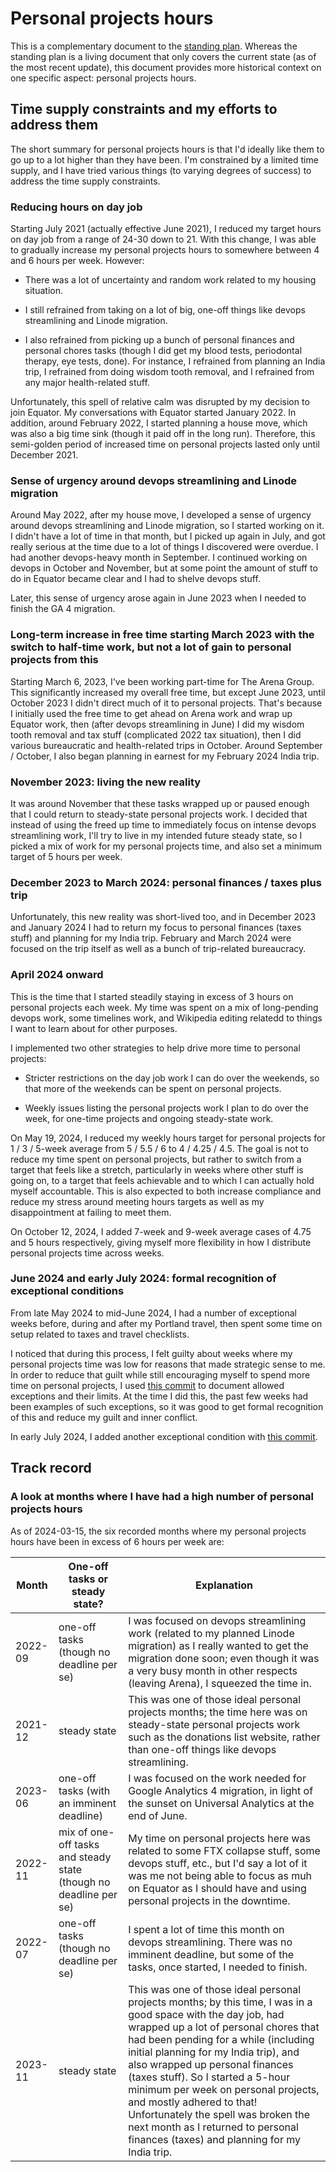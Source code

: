 # Personal projects hours

This is a complementary document to the [standing
plan](../standing-plan-for-the-next-few-months.md). Whereas the
standing plan is a living document that only covers the current state
(as of the most recent update), this document provides more historical
context on one specific aspect: personal projects hours.

## Time supply constraints and my efforts to address them

The short summary for personal projects hours is that I'd ideally like
them to go up to a lot higher than they have been. I'm constrained by
a limited time supply, and I have tried various things (to varying
degrees of success) to address the time supply constraints.

### Reducing hours on day job

Starting July 2021 (actually effective June 2021), I reduced my target
hours on day job from a range of 24-30 down to 21. With this change, I
was able to gradually increase my personal projects hours to somewhere
between 4 and 6 hours per week. However:

* There was a lot of uncertainty and random work related to my housing
  situation.

* I still refrained from taking on a lot of big, one-off things like
  devops streamlining and Linode migration.

* I also refrained from picking up a bunch of personal finances and
  personal chores tasks (though I did get my blood tests, periodontal
  therapy, eye tests, done). For instance, I refrained from planning
  an India trip, I refrained from doing wisdom tooth removal, and I
  refrained from any major health-related stuff.

Unfortunately, this spell of relative calm was disrupted by my
decision to join Equator. My conversations with Equator started
January 2022. In addition, around February 2022, I started planning a
house move, which was also a big time sink (though it paid off in the
long run). Therefore, this semi-golden period of increased time on
personal projects lasted only until December 2021.

### Sense of urgency around devops streamlining and Linode migration

Around May 2022, after my house move, I developed a sense of urgency
around devops streamlining and Linode migration, so I started working
on it. I didn't have a lot of time in that month, but I picked up
again in July, and got really serious at the time due to a lot of
things I discovered were overdue. I had another devops-heavy month in
September. I continued working on devops in October and November, but
at some point the amount of stuff to do in Equator became clear and I
had to shelve devops stuff.

Later, this sense of urgency arose again in June 2023 when I needed to
finish the GA 4 migration.

### Long-term increase in free time starting March 2023 with the switch to half-time work, but not a lot of gain to personal projects from this

Starting March 6, 2023, I've been working part-time for The Arena
Group. This significantly increased my overall free time, but except
June 2023, until October 2023 I didn't direct much of it to personal
projects. That's because I initially used the free time to get ahead
on Arena work and wrap up Equator work, then (after devops
streamlining in June) I did my wisdom tooth removal and tax stuff
(complicated 2022 tax situation), then I did various bureaucratic and
health-related trips in October. Around September / October, I also
began planning in earnest for my February 2024 India trip.

### November 2023: living the new reality

It was around November that these tasks wrapped up or paused enough
that I could return to steady-state personal projects work. I decided
that instead of using the freed up time to immediately focus on
intense devops streamlining work, I'll try to live in my intended
future steady state, so I picked a mix of work for my personal
projects time, and also set a minimum target of 5 hours per week.

### December 2023 to March 2024: personal finances / taxes plus trip

Unfortunately, this new reality was short-lived too, and in December
2023 and January 2024 I had to return my focus to personal finances
(taxes stuff) and planning for my India trip. February and March 2024
were focused on the trip itself as well as a bunch of trip-related
bureaucracy.

### April 2024 onward

This is the time that I started steadily staying in excess of 3 hours
on personal projects each week. My time was spent on a mix of
long-pending devops work, some timelines work, and Wikipedia editing
relatedd to things I want to learn about for other purposes.

I implemented two other strategies to help drive more time
to personal projects:

* Stricter restrictions on the day job work I can do over the
  weekends, so that more of the weekends can be spent on personal
  projects.

* Weekly issues listing the personal projects work I plan to do over
  the week, for one-time projects and ongoing steady-state work.

On May 19, 2024, I reduced my weekly hours target for personal
projects for 1 / 3 / 5-week average from 5 / 5.5 / 6 to 4 / 4.25 /
4.5. The goal is not to reduce my time spent on personal projects, but
rather to switch from a target that feels like a stretch, particularly
in weeks where other stuff is going on, to a target that feels
achievable and to which I can actually hold myself accountable. This
is also expected to both increase compliance and reduce my stress
around meeting hours targets as well as my disappointment at failing
to meet them.

On October 12, 2024, I added 7-week and 9-week average cases of 4.75
and 5 hours respectively, giving myself more flexibility in how I
distribute personal projects time across weeks.

### June 2024 and early July 2024: formal recognition of exceptional conditions

From late May 2024 to mid-June 2024, I had a number of exceptional
weeks before, during and after my Portland travel, then spent some
time on setup related to taxes and travel checklists.

I noticed that during this process, I felt guilty about weeks where my
personal projects time was low for reasons that made strategic sense
to me. In order to reduce that guilt while still encouraging myself to
spend more time on personal projects, I used [this
commit](https://github.com/vipulnaik/daily-updates/commit/01c33924b7b43478e8d15d61eabe50adf0f56429)
to document allowed exceptions and their limits. At the time I did
this, the past few weeks had been examples of such exceptions, so it
was good to get formal recognition of this and reduce my guilt and
inner conflict.

In early July 2024, I added another exceptional condition with [this
commit](https://github.com/vipulnaik/daily-updates/commit/e3776e7b8c02c557e6480be7d9fb5e1e24b95b9a).

## Track record

### A look at months where I have had a high number of personal projects hours

As of 2024-03-15, the six recorded months where my personal projects
hours have been in excess of 6 hours per week are:

Month | One-off tasks or steady state? | Explanation
-- | -- | --
2022-09 | one-off tasks (though no deadline per se) | I was focused on devops streamlining work (related to my planned Linode migration) as I really wanted to get the migration done soon; even though it was a very busy month in other respects (leaving Arena), I squeezed the time in.
2021-12 | steady state | This was one of those ideal personal projects months; the time here was on steady-state personal projects work such as the donations list website, rather than one-off things like devops streamlining.
2023-06 | one-off tasks (with an imminent deadline) | I was focused on the work needed for Google Analytics 4 migration, in light of the sunset on Universal Analytics at the end of June.
2022-11 | mix of one-off tasks and steady state (though no deadline per se) | My time on personal projects here was related to some FTX collapse stuff, some devops stuff, etc., but I'd say a lot of it was me not being able to focus as muh on Equator as I should have and using personal projects in the downtime.
2022-07 | one-off tasks (though no deadline per se) | I spent a lot of time this month on devops streamlining. There was no imminent deadline, but some of the tasks, once started, I needed to finish.
2023-11 | steady state | This was one of those ideal personal projects months; by this time, I was in a good space with the day job, had wrapped up a lot of personal chores that had been pending for a while (including initial planning for my India trip), and also wrapped up personal finances (taxes stuff). So I started a 5-hour minimum per week on personal projects, and mostly adhered to that! Unfortunately the spell was broken the next month as I returned to personal finances (taxes) and planning for my India trip.